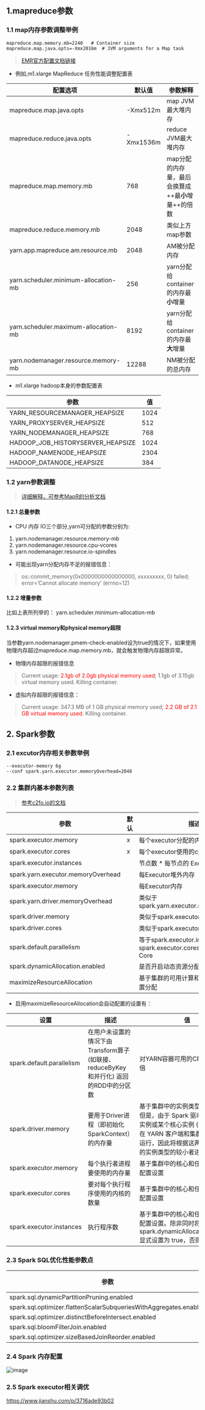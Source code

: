 ## 1.mapreduce参数
### 1.1 map内存参数调整举例
```
mapreduce.map.memory.mb=2240   # Container size
mapreduce.map.java.opts=-Xmx2016m  # JVM arguments for a Map task
```
> [EMR官方配置文档链接](https://docs.aws.amazon.com/zh_cn/emr/latest/ReleaseGuide/emr-hadoop-task-config.html#emr-hadoop-task-config-m1)

- 例如,m1.xlarge MapReduce 任务性能调整配置表

配置选项 | 默认值 | 参数解释
---|---|---
mapreduce.map.java.opts | -Xmx512m | map JVM最大堆内存
mapreduce.reduce.java.opts | -Xmx1536m | reduce JVM最大堆内存
mapreduce.map.memory.mb | 768 | map分配的内存量，最后会换算成++最**小**增量++的倍数
mapreduce.reduce.memory.mb | 2048 | 类似上方map参数
yarn.app.mapreduce.am.resource.mb | 2048 | AM被分配内存
yarn.scheduler.minimum-allocation-mb | 256 | yarn分配给container的内存最**小**增量
yarn.scheduler.maximum-allocation-mb | 8192 | yarn分配给container的内存最**大**增量
yarn.nodemanager.resource.memory-mb | 12288 | NM被分配的总内存

- m1.xlarge hadoop本身的参数配置表

参数 | 值
---|---
YARN_RESOURCEMANAGER_HEAPSIZE | 1024
YARN_PROXYSERVER_HEAPSIZE | 512
YARN_NODEMANAGER_HEAPSIZE | 768
HADOOP_JOB_HISTORYSERVER_HEAPSIZE | 1024
HADOOP_NAMENODE_HEAPSIZE | 2304
HADOOP_DATANODE_HEAPSIZE | 384

### 1.2 yarn参数调整
> [详细解释，可参考MapR的分析文档](https://mapr.com/blog/best-practices-yarn-resource-management/)
#### 1.2.1 总量参数
- CPU 内存 IO三个部分,yarn可分配的参数分别为:
1. yarn.nodemanager.resource.memory-mb
2. yarn.nodemanager.resource.cpu-vcores
3. yarn.nodemanager.resource.io-spindles

- 可能出现yarn分配内存不足的报错信息：
> os::commit_memory(0x0000000000000000, xxxxxxxxx, 0) failed;
error=’Cannot allocate memory’ (errno=12)

#### 1.2.2 增量参数
比如上表所列举的：
yarn.scheduler.minimum-allocation-mb

#### 1.2.3 virtual memory和physical memory超限
当参数yarn.nodemanager.pmem-check-enabled设为true的情况下，如果使用物理内存超过mapreduce.map.memory.mb，就会触发物理内存超限异常。
- 物理内存超限的报错信息
> Current usage: <font color="red">2.1gb of 2.0gb physical memory used</font>;
1.1gb of 3.15gb virtual memory used. Killing container.
- 虚拟内存超限的报错信息：
> Current usage: 347.3 MB of 1 GB physical memory used;
<font color="red">2.2 GB of 2.1 GB virtual memory used</font>. Killing container.


## 2. Spark参数
### 2.1 excutor内存相关参数举例
```
--executor-memory 6g 
--conf spark.yarn.executor.memoryOverhead=2048
```
### 2.2 集群内基本参数列表
> [参考c2fo.io的文档](https://c2fo.io/c2fo/spark/aws/emr/2016/07/06/apache-spark-config-cheatsheet/)

参数 | 默认 | 描述
---|---|---
spark.executor.memory | x | 每个executor分配的内存量
spark.executor.cores | x | 每个executor使用的cpu虚拟核数
spark.executor.instances | | 节点数 * 每节点的 Executor数 - 1
spark.yarn.executor.memoryOverhead | | 每Executor堆外内存
spark.executor.memory | | 每Executor内存
spark.yarn.driver.memoryOverhead | | 类似于 spark.yarn.executor.memoryOverhead
spark.driver.memory | | 类似于spark.executor.memory
spark.driver.cores | | 类似于spark.executor.cores
spark.default.parallelism | | 等于spark.executor.instances * spark.executor.cores * Parallelism Per Core
spark.dynamicAllocation.enabled | | 是否开启动态资源分配
maximizeResourceAllocation || 基于集群的可用计算和内存资源最大化设置分配

- 启用maximizeResourceAllocation会自动配置的设置有：

设置 | 描述 | 值
--- | --- | ---
spark.default.parallelism | 在用户未设置的情况下由Transform算子 (如联接、reduceByKey 和并行化) 返回的RDD中的分区数 | 对YARN容器可用的CPU内核数的2倍
spark.driver.memory | 要用于Driver进程（即初始化 SparkContext）的内存量 | 基于集群中的实例类型配置设置。但是，由于 Spark 驱动程序可在主实例或某个核心实例 (例如，分别在 YARN 客户端和集群模式中) 上运行，因此将根据这两个实例组中的实例类型的较小者进行设置
spark.executor.memory | 每个执行者进程要使用的内存量 | 基于集群中的核心和任务实例类型配置设置
spark.executor.cores | 要对每个执行程序使用的内核的数量 | 基于集群中的核心和任务实例类型配置设置
spark.executor.instances | 执行程序数 | 基于集群中的核心和任务实例类型配置设置。除非同时将 spark.dynamicAllocation.enabled 显式设置为 true，否则将设置。


### 2.3 Spark SQL优化性能参数点
参数 | 解释
--- | ---
spark.sql.dynamicPartitionPruning.enabled | 
spark.sql.optimizer.flattenScalarSubqueriesWithAggregates.enabled | 
spark.sql.optimizer.distinctBeforeIntersect.enabled | 
spark.sql.bloomFilterJoin.enabled | 
spark.sql.optimizer.sizeBasedJoinReorder.enabled | 

### 2.4 Spark 内存配置
![image](https://d2908q01vomqb2.cloudfront.net/b6692ea5df920cad691c20319a6fffd7a4a766b8/2019/04/02/SparAppsonEMR1.png)

### 2.5 Spark executor相关调优
https://www.jianshu.com/p/3716ade93b02

